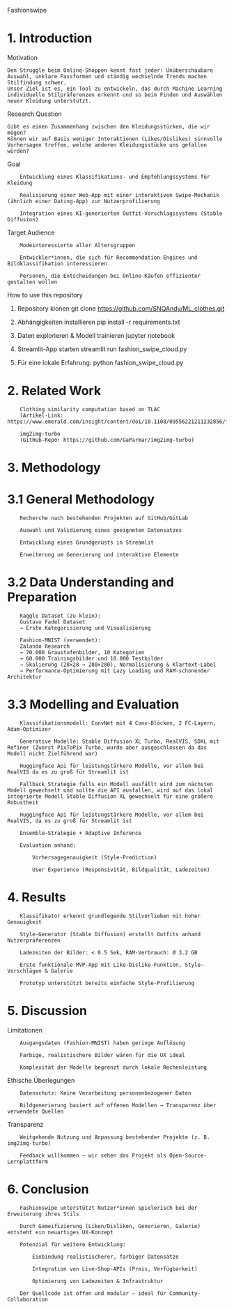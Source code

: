 Fashionswipe
# 1. Introduction
Motivation

    Den Struggle beim Online-Shoppen kennt fast jeder: Unüberschaubare Auswahl, unklare Passformen und ständig wechselnde Trends machen Stilfindung schwer.
    Unser Ziel ist es, ein Tool zu entwickeln, das durch Machine Learning individuelle Stilpräferenzen erkennt und so beim Finden und Auswählen neuer Kleidung unterstützt.

Research Question

    Gibt es einen Zusammenhang zwischen den Kleidungsstücken, die wir mögen?
    Können wir auf Basis weniger Interaktionen (Likes/Dislikes) sinnvolle Vorhersagen treffen, welche anderen Kleidungsstücke uns gefallen würden?

Goal

        Entwicklung eines Klassifikations- und Empfehlungssystems für Kleidung

        Realisierung einer Web-App mit einer interaktiven Swipe-Mechanik (ähnlich einer Dating-App) zur Nutzerprofilierung

        Integration eines KI-generierten Outfit-Vorschlagssystems (Stable Diffusion)

Target Audience

        Modeinteressierte aller Altersgruppen

        Entwickler*innen, die sich für Recommendation Engines und Bildklassifikation interessieren

        Personen, die Entscheidungen bei Online-Käufen effizienter gestalten wollen

How to use this repository

1. Repository klonen
git clone https://github.com/SNQAndy/ML_clothes.git

2. Abhängigkeiten installieren
pip install -r requirements.txt

3. Daten explorieren & Modell trainieren
jupyter notebook

4. Streamlit-App starten
streamlit run fashion_swipe_cloud.py

5. Für eine lokale Erfahrung:
python fashion_swipe_cloud.py

# 2. Related Work

        Clothing similarity computation based on TLAC
        (Artikel-Link: https://www.emerald.com/insight/content/doi/10.1108/09556221211232856/full/html)

        img2img-turbo
        (GitHub-Repo: https://github.com/GaParmar/img2img-turbo)

# 3. Methodology
# 3.1 General Methodology

        Recherche nach bestehenden Projekten auf GitHub/GitLab

        Auswahl und Validierung eines geeigneten Datensatzes

        Entwicklung eines Grundgerüsts in Streamlit

        Erweiterung um Generierung und interaktive Elemente

# 3.2 Data Understanding and Preparation

        Kaggle Dataset (zu klein):
        Gustavo Fadel Dataset
        → Erste Kategorisierung und Visualisierung

        Fashion-MNIST (verwendet):
        Zalando Research
        → 70.000 Graustufenbilder, 10 Kategorien
        → 60.000 Trainingsbilder und 10.000 Testbilder
        → Skalierung (28×28 → 280×280), Normalisierung & Klartext-Label
        → Performance-Optimierung mit Lazy Loading und RAM-schonender Architektur

# 3.3 Modelling and Evaluation

        Klassifikationsmodell: ConvNet mit 4 Conv-Blöcken, 2 FC-Layern, Adam-Optimizer

        Generative Modelle: Stable Diffusion XL Turbo, RealVIS, SDXL mit Refiner (Zuerst PixToPix Turbo, wurde aber ausgeschlossen da das Modell nicht Zielführend war)
        
        Huggingface Api für leistungstärkere Modelle, vor allem bei RealVIS da es zu groß für Streamlit ist
        
        Fallback Strategie falls ein Modell ausfällt wird zum nächsten Modell gewechselt und sollte die API ausfallen, wird auf das lokal integrierte Modell Stable Diffusion XL gewechselt für eine größere Robustheit
        
        Huggingface Api für leistungstärkere Modelle, vor allem bei RealVIS, da es zu groß für Streamlit ist

        Ensemble-Strategie + Adaptive Inference

        Evaluation anhand:

            Vorhersagegenauigkeit (Style-Prediction)

            User Experience (Responsivität, Bildqualität, Ladezeiten)

# 4. Results

        Klassifikator erkennt grundlegende Stilvorlieben mit hoher Genauigkeit

        Style-Generator (Stable Diffusion) erstellt Outfits anhand Nutzerpräferenzen

        Ladezeiten der Bilder: < 0.5 Sek, RAM-Verbrauch: Ø 3.2 GB

        Erste funktionale MVP-App mit Like-Dislike-Funktion, Style-Vorschlägen & Galerie

        Prototyp unterstützt bereits einfache Style-Profilierung

# 5. Discussion
Limitationen

        Ausgangsdaten (Fashion-MNIST) haben geringe Auflösung

        Farbige, realistischere Bilder wären für die UX ideal

        Komplexität der Modelle begrenzt durch lokale Rechenleistung

Ethische Überlegungen

        Datenschutz: Keine Verarbeitung personenbezogener Daten

        Bildgenerierung basiert auf offenen Modellen → Transparenz über verwendete Quellen

Transparenz

        Weitgehende Nutzung und Anpassung bestehender Projekte (z. B. img2img-turbo)

        Feedback willkommen – wir sehen das Projekt als Open-Source-Lernplattform

# 6. Conclusion

        Fashionswipe unterstützt Nutzer*innen spielerisch bei der Erweiterung ihres Stils

        Durch Gameifizierung (Liken/Disliken, Generieren, Galerie) entsteht ein neuartiges UX-Konzept

        Potenzial für weitere Entwicklung:

            Einbindung realistischerer, farbiger Datensätze

            Integration von Live-Shop-APIs (Preis, Verfügbarkeit)

            Optimierung von Ladezeiten & Infrastruktur

        Der Quellcode ist offen und modular – ideal für Community-Collaboration

